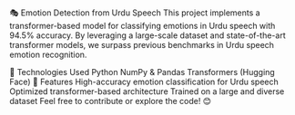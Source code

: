 🎭 Emotion Detection from Urdu Speech
This project implements a transformer-based model for classifying emotions in Urdu speech with 94.5% accuracy. By leveraging a large-scale dataset and state-of-the-art transformer models, we surpass previous benchmarks in Urdu speech emotion recognition.

🔧 Technologies Used
Python
NumPy & Pandas
Transformers (Hugging Face)
🚀 Features
High-accuracy emotion classification for Urdu speech
Optimized transformer-based architecture
Trained on a large and diverse dataset
Feel free to contribute or explore the code! 😊
